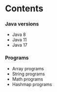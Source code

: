 # Contents

### Java versions
- Java 8
- Java 11
- Java 17

### Programs
- Array programs
- String programs
- Math programs
- Hashmap programs